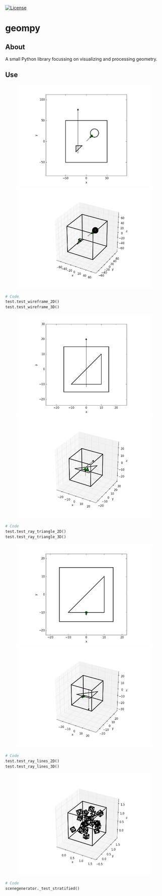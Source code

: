 [![License][s1]][li]

[s1]: https://img.shields.io/badge/licence-GPL%203.0-blue.svg
[li]: https://raw.githubusercontent.com/matt77hias/geompy/master/LICENSE.txt

# geompy

## About
A small Python library focussing on visualizing and processing geometry.

## Use
<p align="center">
<img src="res/Wireframe 2D.png" width="430">
<img src="res/Wireframe 3D.png" width="430">
</p>

```python
# Code
test.test_wireframe_2D()
test.test_wireframe_3D()
```

<p align="center">
<img src="res/Triangle Intersection 2D.png" width="430">
<img src="res/Triangle Intersection 3D.png" width="430">
</p>

```python
# Code
test.test_ray_triangle_2D()
test.test_ray_triangle_3D()
```

<p align="center">
<img src="res/Lines Intersection 2D.png" width="430">
<img src="res/Lines Intersection 3D.png" width="430">
</p>

```python
# Code
test.test_ray_lines_2D()
test.test_ray_lines_3D()
```
<p align="center">
<img src="res/Scene0.png" width="430">
</p>

```python
# Code
scenegenerator._test_stratified()
```
